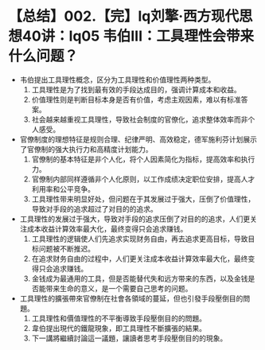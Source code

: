 # 【总结】002.【完】lq刘擎·西方现代思想40讲：lq05 韦伯III：工具理性会带来什么问题？

-   韦伯提出工具理性概念，区分为工具理性和价值理性两种类型。
    1.  工具理性是为了找到最有效的手段达成目的，强调计算成本和收益。
    2.  价值理性则是判断目标本身是否有价值，考虑主观因素，难以有标准答案。
    3.  社会越来越重视工具理性，导致社会制度的官僚化，追求整体效率而非个人感受。
-   官僚制度的理想特征是规则合理、纪律严明、高效稳定，德军施利芬计划展示了官僚制的强大执行力和高精度计划能力。
    1.  官僚制的基本特征是非个人化，将个人因素简化为指标，提高效率和执行力。
    2.  官僚制内部同样遵循非个人化原则，以工作成绩决定职位安排，提高人才利用率和公平竞争。
    3.  工具理性带来明显好处，但问题在于其发展过于强大，压倒了价值理性，导致对手段的追求超过了对目的的追求。
-   工具理性的发展过于强大，导致对手段的追求压倒了对目的的追求，人们更关注成本收益计算效率最大化，最终变得只会追求赚钱。
    1.  工具理性的逻辑使人们先追求实现财务自由，再去追求更高目标，导致目标问题被不断推迟。
    2.  在追求财务自由的过程中，人们更关注成本收益计算效率最大化，最终变得只会追求赚钱。
    3.  金钱成为最通用的工具，但是否能替代失和远方带来的东西，以及金钱是否能带来生命的意义，是一个需要自己思考的问题。
-   工具理性的擴張帶來官僚制在社會各領域的蔓延，但也引發手段壓倒目的問題。
    1.  工具理性和價值理性的不平衡導致手段壓倒目的的問題。
    2.  韋伯提出現代的鐵龍現象，即工具理性不斷擴張的結果。
    3.  下一講將繼續討論這一議題，讓讀者思考手段壓倒目的的現象。